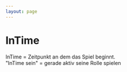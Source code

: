 ```yaml
---
layout: page
---
```


InTime
======

InTime = Zeitpunkt an dem das Spiel beginnt.  
"InTime sein" = gerade aktiv seine Rolle spielen
